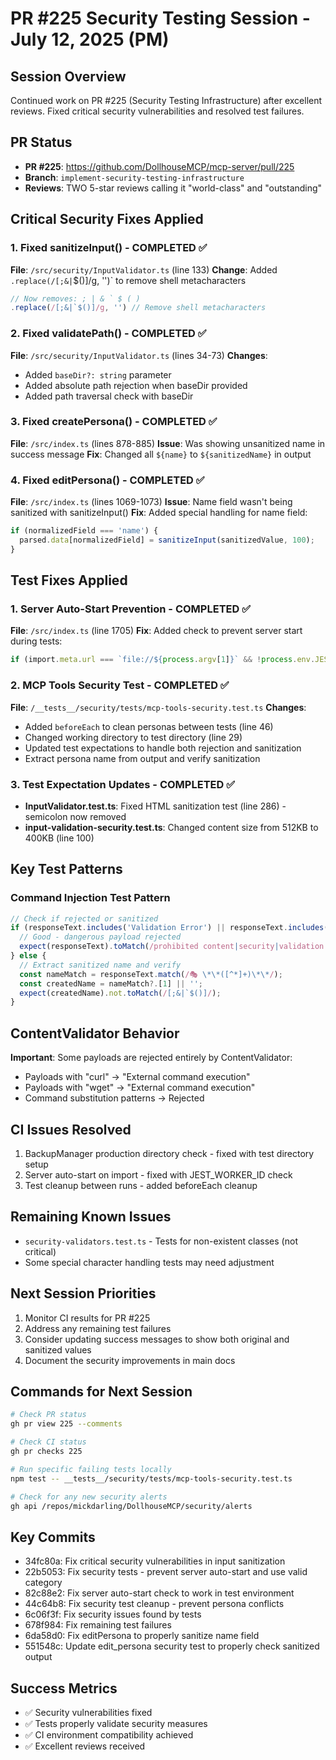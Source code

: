 # PR #225 Security Testing Session - July 12, 2025 (PM)

## Session Overview
Continued work on PR #225 (Security Testing Infrastructure) after excellent reviews. Fixed critical security vulnerabilities and resolved test failures.

## PR Status
- **PR #225**: https://github.com/DollhouseMCP/mcp-server/pull/225
- **Branch**: `implement-security-testing-infrastructure`
- **Reviews**: TWO 5-star reviews calling it "world-class" and "outstanding"

## Critical Security Fixes Applied

### 1. Fixed sanitizeInput() - COMPLETED ✅
**File**: `/src/security/InputValidator.ts` (line 133)
**Change**: Added `.replace(/[;&|`$()]/g, '')` to remove shell metacharacters
```typescript
// Now removes: ; | & ` $ ( )
.replace(/[;&|`$()]/g, '') // Remove shell metacharacters
```

### 2. Fixed validatePath() - COMPLETED ✅
**File**: `/src/security/InputValidator.ts` (lines 34-73)
**Changes**:
- Added `baseDir?: string` parameter
- Added absolute path rejection when baseDir provided
- Added path traversal check with baseDir

### 3. Fixed createPersona() - COMPLETED ✅
**File**: `/src/index.ts` (lines 878-885)
**Issue**: Was showing unsanitized name in success message
**Fix**: Changed all `${name}` to `${sanitizedName}` in output

### 4. Fixed editPersona() - COMPLETED ✅
**File**: `/src/index.ts` (lines 1069-1073)
**Issue**: Name field wasn't being sanitized with sanitizeInput()
**Fix**: Added special handling for name field:
```typescript
if (normalizedField === 'name') {
  parsed.data[normalizedField] = sanitizeInput(sanitizedValue, 100);
}
```

## Test Fixes Applied

### 1. Server Auto-Start Prevention - COMPLETED ✅
**File**: `/src/index.ts` (line 1705)
**Fix**: Added check to prevent server start during tests:
```typescript
if (import.meta.url === `file://${process.argv[1]}` && !process.env.JEST_WORKER_ID) {
```

### 2. MCP Tools Security Test - COMPLETED ✅
**File**: `/__tests__/security/tests/mcp-tools-security.test.ts`
**Changes**:
- Added `beforeEach` to clean personas between tests (line 46)
- Changed working directory to test directory (line 29)
- Updated test expectations to handle both rejection and sanitization
- Extract persona name from output and verify sanitization

### 3. Test Expectation Updates - COMPLETED ✅
- **InputValidator.test.ts**: Fixed HTML sanitization test (line 286) - semicolon now removed
- **input-validation-security.test.ts**: Changed content size from 512KB to 400KB (line 100)

## Key Test Patterns

### Command Injection Test Pattern
```typescript
// Check if rejected or sanitized
if (responseText.includes('Validation Error') || responseText.includes('prohibited content')) {
  // Good - dangerous payload rejected
  expect(responseText).toMatch(/prohibited content|security|validation error/i);
} else {
  // Extract sanitized name and verify
  const nameMatch = responseText.match(/🎭 \*\*([^*]+)\*\*/);
  const createdName = nameMatch?.[1] || '';
  expect(createdName).not.toMatch(/[;&|`$()]/);
}
```

## ContentValidator Behavior
**Important**: Some payloads are rejected entirely by ContentValidator:
- Payloads with "curl" → "External command execution"
- Payloads with "wget" → "External command execution"
- Command substitution patterns → Rejected

## CI Issues Resolved
1. BackupManager production directory check - fixed with test directory setup
2. Server auto-start on import - fixed with JEST_WORKER_ID check
3. Test cleanup between runs - added beforeEach cleanup

## Remaining Known Issues
- `security-validators.test.ts` - Tests for non-existent classes (not critical)
- Some special character handling tests may need adjustment

## Next Session Priorities
1. Monitor CI results for PR #225
2. Address any remaining test failures
3. Consider updating success messages to show both original and sanitized values
4. Document the security improvements in main docs

## Commands for Next Session
```bash
# Check PR status
gh pr view 225 --comments

# Check CI status
gh pr checks 225

# Run specific failing tests locally
npm test -- __tests__/security/tests/mcp-tools-security.test.ts

# Check for any new security alerts
gh api /repos/mickdarling/DollhouseMCP/security/alerts
```

## Key Commits
- 34fc80a: Fix critical security vulnerabilities in input sanitization
- 22b5053: Fix security tests - prevent server auto-start and use valid category
- 82c88e2: Fix server auto-start check to work in test environment
- 44c64b8: Fix security test cleanup - prevent persona conflicts
- 6c06f3f: Fix security issues found by tests
- 678f984: Fix remaining test failures
- 6da58d0: Fix editPersona to properly sanitize name field
- 551548c: Update edit_persona security test to properly check sanitized output

## Success Metrics
- ✅ Security vulnerabilities fixed
- ✅ Tests properly validate security measures
- ✅ CI environment compatibility achieved
- ✅ Excellent reviews received
